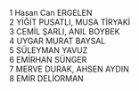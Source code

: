 1 	Hasan Can ERGELEN    	
2 	YİĞİT PUSATLI, MUSA TİRYAKİ 	  
3 	CEMİL ŞARLI, ANIL BOYBEK     	
4 	UYGAR MURAT BAYSAL 	  
5 	SÜLEYMAN YAVUZ 	  
6 	EMİRHAN SÜNGER 	  
7 	MERVE DURAK, AHSEN AYDIN   	 
8 	EMİR DELİORMAN 	  